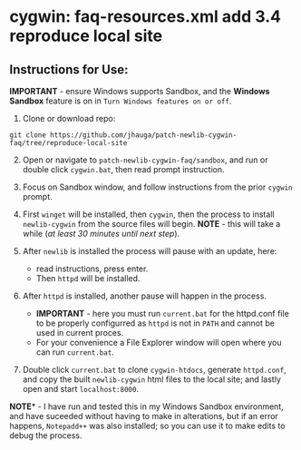 # cygwin: faq-resources.xml add 3.4 reproduce local site

## Instructions for Use:

**IMPORTANT** - ensure Windows supports Sandbox, and the **Windows Sandbox**
feature is on in `Turn Windows features on or off`.

1. Clone or download repo:

`git clone https://github.com/jhauga/patch-newlib-cygwin-faq/tree/reproduce-local-site`

2. Open or navigate to `patch-newlib-cygwin-faq/sandbox`, and run or double click
`cygwin.bat`, then read prompt instruction.

3. Focus on Sandbox window, and follow instructions from the prior
`cygwin` prompt.

4. First `winget` will be installed, then `cygwin`, then the process to install `newlib-cygwin` from 
the source files will begin. **NOTE** - this will take a while (*at least 30 minutes until next step*).

5. After `newlib` is installed the process will pause with an update, here:
   - read instructions, press enter.
   - Then `httpd` will be installed.

6. After `httpd` is installed, another pause will happen in the process.
   - **IMPORTANT** - here you must run `current.bat` for the httpd.conf file to be properly configurred
   as `httpd` is not in `PATH` and cannot be used in current proces. 
   - For your convenience a File Explorer window will open where you can run `current.bat`.

7. Double click `current.bat` to clone `cygwin-htdocs`, generate `httpd.conf`, and copy the built
`newlib-cygwin` html files to the local site; and lastly open and start `localhost:8000`.

**NOTE*** - I have run and tested this in my Windows Sandbox environment, and have suceeded without
having to make in alterations, but if an error happens, `Notepadd++` was also installed; so you can
use it to make edits to debug the process.